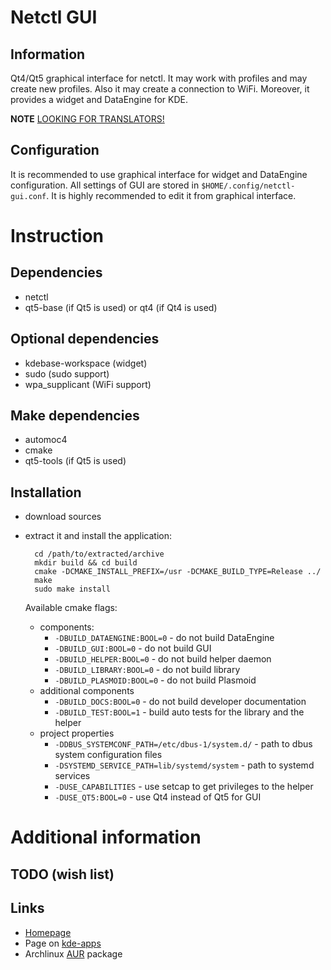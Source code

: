Netctl GUI
==========

Information
-----------

Qt4/Qt5 graphical interface for netctl. It may work with profiles and may create new profiles. Also it may create a connection to WiFi. Moreover, it provides a widget and DataEngine for KDE.

**NOTE** [LOOKING FOR TRANSLATORS!](https://github.com/arcan1s/netctl-gui/issues/3)

Configuration
-------------

It is recommended to use graphical interface for widget and DataEngine configuration. All settings of GUI are stored in `$HOME/.config/netctl-gui.conf`. It is highly recommended to edit it from graphical interface.

Instruction
===========

Dependencies
------------

* netctl
* qt5-base (if Qt5 is used) or qt4 (if Qt4 is used)

Optional dependencies
---------------------

* kdebase-workspace (widget)
* sudo (sudo support)
* wpa_supplicant (WiFi support)

Make dependencies
-----------------

* automoc4
* cmake
* qt5-tools (if Qt5 is used)

Installation
------------

* download sources
* extract it and install the application:

        cd /path/to/extracted/archive
        mkdir build && cd build
        cmake -DCMAKE_INSTALL_PREFIX=/usr -DCMAKE_BUILD_TYPE=Release ../
        make
        sudo make install

  Available cmake flags:
    * components:
        * `-DBUILD_DATAENGINE:BOOL=0` - do not build DataEngine
        * `-DBUILD_GUI:BOOL=0` - do not build GUI
        * `-DBUILD_HELPER:BOOL=0` - do not build helper daemon
        * `-DBUILD_LIBRARY:BOOL=0` - do not build library
        * `-DBUILD_PLASMOID:BOOL=0` - do not build Plasmoid
    * additional components
        * `-DBUILD_DOCS:BOOL=0` - do not build developer documentation
        * `-DBUILD_TEST:BOOL=1` - build auto tests for the library and the helper
    * project properties
        * `-DDBUS_SYSTEMCONF_PATH=/etc/dbus-1/system.d/` - path to dbus system configuration files
        * `-DSYSTEMD_SERVICE_PATH=lib/systemd/system` - path to systemd services
        * `-DUSE_CAPABILITIES` - use setcap to get privileges to the helper
        * `-DUSE_QT5:BOOL=0` - use Qt4 instead of Qt5 for GUI

Additional information
======================

TODO (wish list)
----------------

Links
-----

* [Homepage](http://arcanis.name/projects/netctl-gui)
* Page on [kde-apps](http://kde-apps.org/content/show.php?content=164490)
* Archlinux [AUR](https://aur.archlinux.org/pkgbase/netctl-gui/) package
